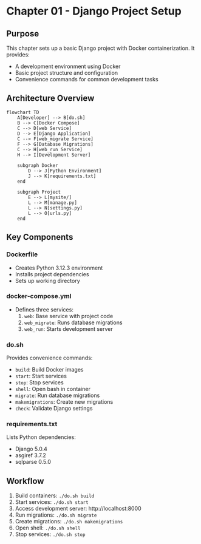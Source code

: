 # Chapter 01 - Django Project Setup

## Purpose
This chapter sets up a basic Django project with Docker containerization. It provides:
- A development environment using Docker
- Basic project structure and configuration
- Convenience commands for common development tasks

## Architecture Overview
```mermaid
flowchart TD
    A[Developer] --> B[do.sh]
    B --> C[Docker Compose]
    C --> D[web Service]
    D --> E[Django Application]
    C --> F[web_migrate Service]
    F --> G[Database Migrations]
    C --> H[web_run Service]
    H --> I[Development Server]
    
    subgraph Docker
        D --> J[Python Environment]
        J --> K[requirements.txt]
    end
    
    subgraph Project
        E --> L[mysite/]
        L --> M[manage.py]
        L --> N[settings.py]
        L --> O[urls.py]
    end
```

## Key Components

### Dockerfile
- Creates Python 3.12.3 environment
- Installs project dependencies
- Sets up working directory

### docker-compose.yml
- Defines three services:
  1. `web`: Base service with project code
  2. `web_migrate`: Runs database migrations
  3. `web_run`: Starts development server

### do.sh
Provides convenience commands:
- `build`: Build Docker images
- `start`: Start services
- `stop`: Stop services
- `shell`: Open bash in container
- `migrate`: Run database migrations
- `makemigrations`: Create new migrations
- `check`: Validate Django settings

### requirements.txt
Lists Python dependencies:
- Django 5.0.4
- asgiref 3.7.2
- sqlparse 0.5.0

## Workflow
1. Build containers: `./do.sh build`
2. Start services: `./do.sh start`
3. Access development server: http://localhost:8000
4. Run migrations: `./do.sh migrate`
5. Create migrations: `./do.sh makemigrations`
6. Open shell: `./do.sh shell`
7. Stop services: `./do.sh stop`

